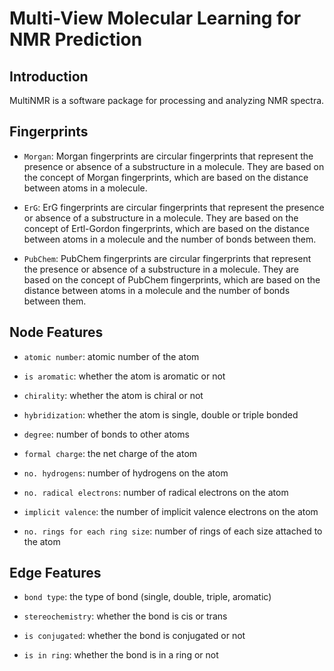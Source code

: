 # Multi-View Molecular Learning for NMR Prediction

## Introduction

MultiNMR is a software package for processing and analyzing NMR spectra.

## Fingerprints

- `Morgan`: Morgan fingerprints are circular fingerprints that represent the presence or absence of a substructure in a molecule. They are based on the concept of Morgan fingerprints, which are based on the distance between atoms in a molecule.
  
- `ErG`: ErG fingerprints are circular fingerprints that represent the presence or absence of a substructure in a molecule. They are based on the concept of Ertl-Gordon fingerprints, which are based on the distance between atoms in a molecule and the number of bonds between them.

- `PubChem`: PubChem fingerprints are circular fingerprints that represent the presence or absence of a substructure in a molecule. They are based on the concept of PubChem fingerprints, which are based on the distance between atoms in a molecule and the number of bonds between them.


## Node Features

- `atomic number`: atomic number of the atom

- `is aromatic`: whether the atom is aromatic or not

- `chirality`: whether the atom is chiral or not

- `hybridization`: whether the atom is single, double or triple bonded

- `degree`: number of bonds to other atoms

- `formal charge`: the net charge of the atom

- `no. hydrogens`: number of hydrogens on the atom

- `no. radical electrons`: number of radical electrons on the atom

- `implicit valence`: the number of implicit valence electrons on the atom

- `no. rings for each ring size`: number of rings of each size attached to the atom

## Edge Features

- `bond type`: the type of bond (single, double, triple, aromatic)

- `stereochemistry`: whether the bond is cis or trans

- `is conjugated`: whether the bond is conjugated or not

- `is in ring`: whether the bond is in a ring or not
